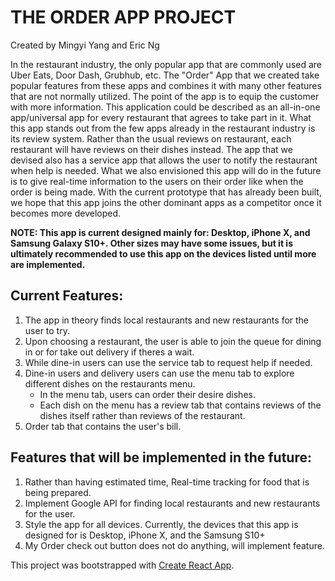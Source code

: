 # THE ORDER APP PROJECT
Created by Mingyi Yang and Eric Ng

In the restaurant industry, the only popular app that are commonly used are Uber Eats, Door Dash, Grubhub, etc. The "Order" App that we created take popular features from these apps and combines it with many other features that are not normally utilized. The point of the app is to equip the customer with more information. This application could be described as an all-in-one app/universal app for every restaurant that agrees to take part in it. What this app stands out from the few apps already in the restaurant industry is its review system. Rather than the usual reviews on restaurant, each restaurant will have reviews on their dishes instead. The app that we devised also has a service app that allows the user to notify the restaurant when help is needed. What we also envisioned this app will do in the future is to give real-time information to the users on their order like when the order is being made. With the current prototype that has already been built, we hope that this app joins the other dominant apps as a competitor once it becomes more developed.

**NOTE: This app is current designed mainly for: Desktop, iPhone X, and Samsung Galaxy S10+. Other sizes may have some issues, but it is ultimately recommended to use this app on the devices listed until more are implemented.**

## Current Features:
1. The app in theory finds local restaurants and new restaurants for the user to try.
2. Upon choosing a restaurant, the user is able to join the queue for dining in or for take out delivery if theres a wait.
3. While dine-in users can use the service tab to request help if needed.
4. Dine-in users and delivery users can use the menu tab to explore different dishes on the restaurants menu.
   - In the menu tab, users can order their desire dishes.
   - Each dish on the menu has a review tab that contains reviews of the dishes itself rather than reviews of the restaurant.
5. Order tab that contains the user's bill.



## Features that will be implemented in the future:
1. Rather than having estimated time, Real-time tracking for food that is being prepared.
2. Implement Google API for finding local restaurants and new restaurants for the user.
3. Style the app for all devices. Currently, the devices that this app is designed for is Desktop, iPhone X, and the Samsung S10+
4. My Order check out button does not do anything, will implement feature.



This project was bootstrapped with [Create React App](https://github.com/facebook/create-react-app).
